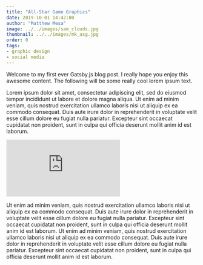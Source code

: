 ```yaml
---
title: "All-Star Game Graphics"
date: 2019-10-01 14:42:00
author: "Matthew Mesa"
image: ../../images/sam_clouds.jpg
thumbnail: ../../images/mk_asg.jpg
order: 0
tags: 
- graphic design
- social media
---
```


Welcome to my first ever Gatsby.js blog post. I really hope you enjoy this awesome content. The following will be some really cool lorem ipsum text.

Lorem ipsum dolor sit amet, consectetur adipiscing elit, sed do eiusmod tempor incididunt ut labore et dolore magna aliqua. Ut enim ad minim veniam, quis nostrud exercitation ullamco laboris nisi ut aliquip ex ea commodo consequat. Duis aute irure dolor in reprehenderit in voluptate velit esse cillum dolore eu fugiat nulla pariatur. Excepteur sint occaecat cupidatat non proident, sunt in culpa qui officia deserunt mollit anim id est laborum.

<div class="embed-responsive embed-responsive-16by9 mb-3">
    <iframe class="embed-responsive-item" src="https://www.youtube.com/embed/jzkkF00vRM4" frameborder="0" allow="accelerometer; autoplay; encrypted-media; gyroscope; picture-in-picture" allowfullscreen></iframe>
</div>

Ut enim ad minim veniam, quis nostrud exercitation ullamco laboris nisi ut aliquip ex ea commodo consequat. Duis aute irure dolor in reprehenderit in voluptate velit esse cillum dolore eu fugiat nulla pariatur. Excepteur sint occaecat cupidatat non proident, sunt in culpa qui officia deserunt mollit anim id est laborum. Ut enim ad minim veniam, quis nostrud exercitation ullamco laboris nisi ut aliquip ex ea commodo consequat. Duis aute irure dolor in reprehenderit in voluptate velit esse cillum dolore eu fugiat nulla pariatur. Excepteur sint occaecat cupidatat non proident, sunt in culpa qui officia deserunt mollit anim id est laborum.